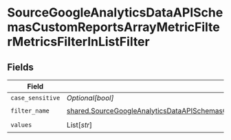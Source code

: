 # SourceGoogleAnalyticsDataAPISchemasCustomReportsArrayMetricFilterMetricsFilterInListFilter


## Fields

| Field                                                                                                                                                                                                                                      | Type                                                                                                                                                                                                                                       | Required                                                                                                                                                                                                                                   | Description                                                                                                                                                                                                                                |
| ------------------------------------------------------------------------------------------------------------------------------------------------------------------------------------------------------------------------------------------ | ------------------------------------------------------------------------------------------------------------------------------------------------------------------------------------------------------------------------------------------ | ------------------------------------------------------------------------------------------------------------------------------------------------------------------------------------------------------------------------------------------ | ------------------------------------------------------------------------------------------------------------------------------------------------------------------------------------------------------------------------------------------ |
| `case_sensitive`                                                                                                                                                                                                                           | *Optional[bool]*                                                                                                                                                                                                                           | :heavy_minus_sign:                                                                                                                                                                                                                         | N/A                                                                                                                                                                                                                                        |
| `filter_name`                                                                                                                                                                                                                              | [shared.SourceGoogleAnalyticsDataAPISchemasCustomReportsArrayMetricFilterMetricsFilter2ExpressionsFilterName](../../models/shared/sourcegoogleanalyticsdataapischemascustomreportsarraymetricfiltermetricsfilter2expressionsfiltername.md) | :heavy_check_mark:                                                                                                                                                                                                                         | N/A                                                                                                                                                                                                                                        |
| `values`                                                                                                                                                                                                                                   | List[*str*]                                                                                                                                                                                                                                | :heavy_check_mark:                                                                                                                                                                                                                         | N/A                                                                                                                                                                                                                                        |